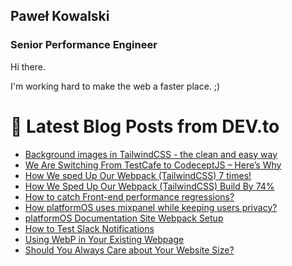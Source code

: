 ## Paweł Kowalski
### Senior Performance Engineer

Hi there.

I'm working hard to make the web a faster place. ;)

# 📩 Latest Blog Posts from DEV.to
<!-- BLOG-POST-LIST:START -->
- [Background images in TailwindCSS - the clean and easy way](https://dev.to/platformos/background-images-in-tailwindcss-the-clean-and-easy-way-gho)
- [We Are Switching From TestCafe to CodeceptJS – Here’s Why](https://dev.to/platformos/we-are-switching-from-testcafe-to-codeceptjs-here-s-why-39ml)
- [How We sped Up Our Webpack &lpar;TailwindCSS&rpar; 7 times!](https://dev.to/platformos/how-we-sped-up-our-webpack-tailwindcss-7-times-1c05)
- [How We Sped Up Our Webpack &lpar;TailwindCSS&rpar; Build By 74%](https://dev.to/platformos/how-we-sped-up-our-webpack-tailwindcss-build-by-57-1hci)
- [How to catch Front-end performance regressions?](https://dev.to/platformos/how-to-catch-front-end-performance-regressions-4dl)
- [How platformOS uses mixpanel while keeping users privacy?](https://dev.to/platformos/how-platformos-uses-mixpanel-and-keeping-users-privacy-118n)
- [platformOS Documentation Site Webpack Setup](https://dev.to/platformos/platformos-documentation-site-webpack-setup-93l)
- [How to Test Slack Notifications](https://dev.to/platformos/how-to-test-slack-notifications-2leb)
- [Using WebP in Your Existing Webpage](https://dev.to/platformos/using-webp-in-your-existing-webpage-809)
- [Should You Always Care about Your Website Size?](https://dev.to/platformos/should-you-always-care-about-your-website-size-2jcc)
<!-- BLOG-POST-LIST:END -->
